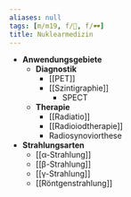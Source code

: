 ```yaml
---
aliases: null
tags: [m/m19, f/🦀, f/🕶️]
title: Nuklearmedizin
---
```

- **Anwendungsgebiete**
	- **Diagnostik**
		- [[PET]]
		- [[Szintigraphie]]
			- SPECT
	- **Therapie**
		- [[Radiatio]]
		- [[Radioiodtherapie]]
		- Radiosynoviorthese
- **Strahlungsarten**
	- [[α-Strahlung]]
	- [[β-Strahlung]]
	- [[γ-Strahlung]]
	- [[Röntgenstrahlung]]